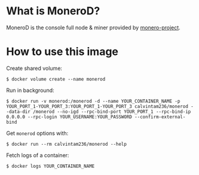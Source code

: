 # What is MoneroD?

MoneroD is the console full node & miner provided by [monero-project](https://github.com/monero-project/monero).

# How to use this image

Create shared volume:

```console
$ docker volume create --name monerod
```

Run in background:

```console
$ docker run -v monerod:/monerod -d --name YOUR_CONTAINER_NAME -p YOUR_PORT_1-YOUR_PORT_3:YOUR_PORT_1-YOUR_PORT_3 calvintam236/monerod --data-dir /monerod --no-igd --rpc-bind-port YOUR_PORT_1 --rpc-bind-ip 0.0.0.0 --rpc-login YOUR_USERNAME:YOUR_PASSWORD --confirm-external-bind
```

Get `monerod` options with:

```console
$ docker run --rm calvintam236/monerod --help
```

Fetch logs of a container:

```console
$ docker logs YOUR_CONTAINER_NAME
```
